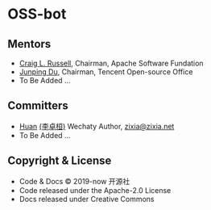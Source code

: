 # OSS-bot


## Mentors

- [Craig L. Russell](https://github.com/clr-apache), Chairman, Apache Software Fundation
- [Junping Du](https://github.com/JunpingDu), Chairman, Tencent Open-source Office
- To Be Added ...

## Committers

- [Huan](https://github.com/huan) [(李卓桓)](http://linkedin.com/in/zixia) Wechaty Author, <zixia@zixia.net>
- To Be Added ...

## Copyright & License

- Code & Docs © 2019-now 开源社
- Code released under the Apache-2.0 License
- Docs released under Creative Commons
